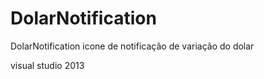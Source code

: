 # DolarNotification
DolarNotification icone de notificação de variação do dolar

visual studio 2013
